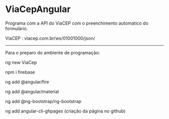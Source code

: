 # ViaCepAngular

Programa com a API do ViaCEP com o preenchimento automatico do formulário.

ViaCEP : viacep.com.br/ws/01001000/json/

___________________________________________________________________________

Para o preparo do ambiente de programação:

ng new ViaCep

npm i firebase

ng add @angular/fire

ng add @angular/material

ng add @ng-bootstrap/ng-bootstrap

ng add angular-cli-ghpages (criação da página no github)
